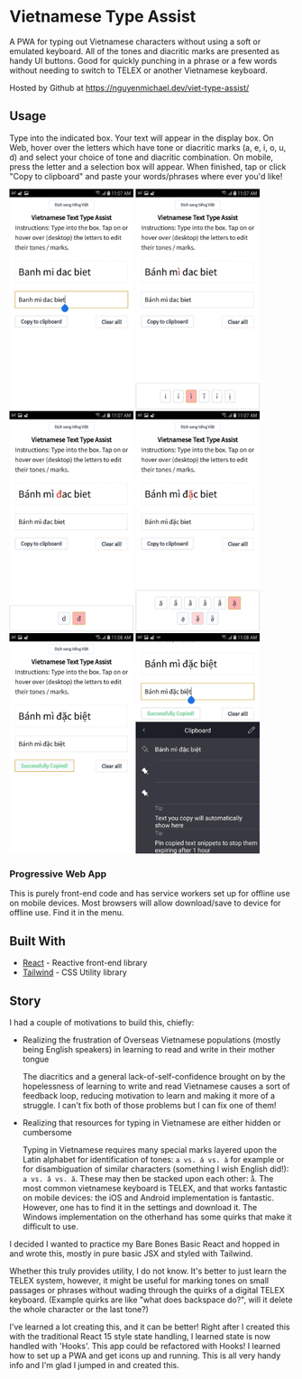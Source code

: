 # Vietnamese Type Assist

A PWA for typing out Vietnamese characters without using a soft or emulated keyboard. All of the tones and diacritic marks are presented as handy UI buttons. Good for quickly punching in a phrase or a few words without needing to switch to TELEX or another Vietnamese keyboard.

Hosted by Github at https://nguyenmichael.dev/viet-type-assist/

## Usage

Type into the indicated box. Your text will appear in the display box. On Web, hover over the letters which have tone or diacritic marks (a, e, i, o, u, d) and select your choice of tone and diacritic combination. On mobile, press the letter and a selection box will appear. When finished, tap or click "Copy to clipboard" and paste your words/phrases where ever you'd like!

<p>
  <img src="./readme-images/readme-1.jpg" width="220">
  <img src="./readme-images/readme-2.jpg" width="220">
  <img src="./readme-images/readme-3.jpg" width="220">
  <img src="./readme-images/readme-4.jpg" width="220">
  <img src="./readme-images/readme-5.jpg" width="220">
  <img src="./readme-images/readme-6.jpg" width="220">
</p>

### Progressive Web App

This is purely front-end code and has service workers set up for offline use on mobile devices. Most browsers will allow download/save to device for offline use. Find it in the menu.

## Built With

* [React](https://github.com/facebook/react) - Reactive front-end library
* [Tailwind](https://github.com/tailwindcss/tailwindcss) - CSS Utility library

## Story

I had a couple of motivations to build this, chiefly:

* Realizing the frustration of Overseas Vietnamese populations (mostly being English speakers) in learning to read and write in their mother tongue
  
  The diacritics and a general lack-of-self-confidence brought on by the hopelessness of learning to write and read Vietnamese causes a sort of feedback loop, reducing motivation to learn and making it more of a struggle. I can't fix both of those problems but I can fix one of them!

* Realizing that resources for typing in Vietnamese are either hidden or cumbersome

  Typing in Vietnamese requires many special marks layered upon the Latin alphabet for identification of tones: `a vs. á vs. à` for example or for disambiguation of similar characters (something I wish English did!): `a vs. â vs. ă`. These may then be stacked upon each other: `ằ`. The most common vietnamese keyboard is TELEX, and that works fantastic on mobile devices: the iOS and Android implementation is fantastic. However, one has to find it in the settings and download it. The Windows implementation on the otherhand has some quirks that make it difficult to use.

I decided I wanted to practice my Bare Bones Basic React and hopped in and wrote this, mostly in pure basic JSX and styled with Tailwind. 

Whether this truly provides utility, I do not know. It's better to just learn the TELEX system, however, it might be useful for marking tones on small passages or phrases without wading through the quirks of a digital TELEX keyboard. (Example quirks are like "what does backspace do?", will it delete the whole character or the last tone?)

I've learned a lot creating this, and it can be better! Right after I created this with the traditional React 15 style state handling, I learned state is now handled with 'Hooks'. This app could be refactored with Hooks! I learned how to set up a PWA and get icons up and running. This is all very handy info and I'm glad I jumped in and created this.
